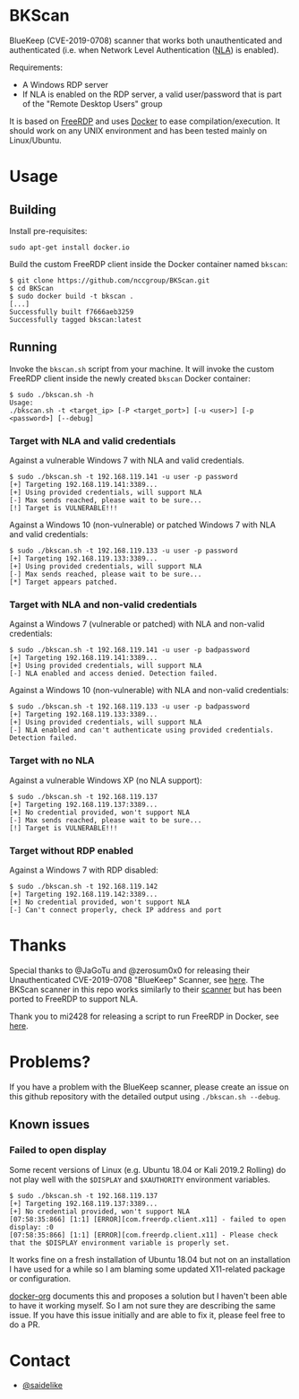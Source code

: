 
# BKScan

BlueKeep (CVE-2019-0708) scanner that works both unauthenticated and
authenticated (i.e. when Network Level Authentication ([NLA](https://blogs.technet.microsoft.com/msrc/2019/05/14/prevent-a-worm-by-updating-remote-desktop-services-cve-2019-0708/)) is enabled).

Requirements:

* A Windows RDP server
* If NLA is enabled on the RDP server, a valid user/password that is part of the "Remote Desktop Users" group

It is based on [FreeRDP](https://github.com/FreeRDP/FreeRDP) and uses [Docker](https://www.docker.com/)
to ease compilation/execution. It should work on any UNIX environment and has been tested mainly on
Linux/Ubuntu.

# Usage

## Building

Install pre-requisites:

```
sudo apt-get install docker.io
```

Build the custom FreeRDP client inside the Docker container named `bkscan`:

```
$ git clone https://github.com/nccgroup/BKScan.git
$ cd BKScan
$ sudo docker build -t bkscan .
[...]
Successfully built f7666aeb3259
Successfully tagged bkscan:latest
```

## Running

Invoke the `bkscan.sh` script from your machine. It will invoke the custom FreeRDP client inside
the newly created `bkscan` Docker container:

```
$ sudo ./bkscan.sh -h
Usage:
./bkscan.sh -t <target_ip> [-P <target_port>] [-u <user>] [-p <password>] [--debug]
```

### Target with NLA and valid credentials

Against a vulnerable Windows 7 with NLA and valid credentials.

```
$ sudo ./bkscan.sh -t 192.168.119.141 -u user -p password
[+] Targeting 192.168.119.141:3389...
[+] Using provided credentials, will support NLA
[-] Max sends reached, please wait to be sure...
[!] Target is VULNERABLE!!!
```

Against a Windows 10 (non-vulnerable) or patched Windows 7 with NLA and valid credentials:

```
$ sudo ./bkscan.sh -t 192.168.119.133 -u user -p password
[+] Targeting 192.168.119.133:3389...
[+] Using provided credentials, will support NLA
[-] Max sends reached, please wait to be sure...
[*] Target appears patched.
```

### Target with NLA and non-valid credentials

Against a Windows 7 (vulnerable or patched) with NLA and non-valid credentials:

```
$ sudo ./bkscan.sh -t 192.168.119.141 -u user -p badpassword
[+] Targeting 192.168.119.141:3389...
[+] Using provided credentials, will support NLA
[-] NLA enabled and access denied. Detection failed.
```

Against a Windows 10 (non-vulnerable) with NLA and non-valid credentials:

```
$ sudo ./bkscan.sh -t 192.168.119.133 -u user -p badpassword
[+] Targeting 192.168.119.133:3389...
[+] Using provided credentials, will support NLA
[-] NLA enabled and can't authenticate using provided credentials. Detection failed.
```

### Target with no NLA

Against a vulnerable Windows XP (no NLA support):

```
$ sudo ./bkscan.sh -t 192.168.119.137
[+] Targeting 192.168.119.137:3389...
[+] No credential provided, won't support NLA
[-] Max sends reached, please wait to be sure...
[!] Target is VULNERABLE!!!
```

### Target without RDP enabled

Against a Windows 7 with RDP disabled:

```
$ sudo ./bkscan.sh -t 192.168.119.142
[+] Targeting 192.168.119.142:3389...
[+] No credential provided, won't support NLA
[-] Can't connect properly, check IP address and port
```

# Thanks

Special thanks to @JaGoTu and @zerosum0x0 for releasing their Unauthenticated CVE-2019-0708 "BlueKeep"
Scanner, see [here](https://github.com/zerosum0x0/CVE-2019-0708). The BKScan scanner in this repo works
similarly to their 
[scanner](https://zerosum0x0.blogspot.com/2019/05/avoiding-dos-how-bluekeep-scanners-work.html) but has 
been ported to FreeRDP to support NLA.

Thank you to mi2428 for releasing a script to run FreeRDP in Docker, see [here](https://github.com/mi2428/docker-xfreerdp).

# Problems?

If you have a problem with the BlueKeep scanner, please create an issue on this github repository
with the detailed output using `./bkscan.sh --debug`.

## Known issues

### Failed to open display

Some recent versions of Linux (e.g. Ubuntu 18.04 or Kali 2019.2 Rolling) do not play well with the
`$DISPLAY` and `$XAUTHORITY` environment variables. 

```
$ sudo ./bkscan.sh -t 192.168.119.137
[+] Targeting 192.168.119.137:3389...
[+] No credential provided, won't support NLA
[07:58:35:866] [1:1] [ERROR][com.freerdp.client.x11] - failed to open display: :0
[07:58:35:866] [1:1] [ERROR][com.freerdp.client.x11] - Please check that the $DISPLAY environment variable is properly set.
```

It works fine on a fresh installation of Ubuntu 18.04 but not on an installation I have used for a
while so I am blaming some updated X11-related package or configuration.

[docker-org](https://github.com/rocker-org/rocker/wiki/Allowing-GUI-windows#linux-hosts)
documents this and proposes a solution but I haven't been able to have it working myself. So I am not sure
they are describing the same issue. If you have this issue initially and are able to fix it, please feel
free to do a PR.

# Contact

* [@saidelike](https://twitter.com/saidelike)